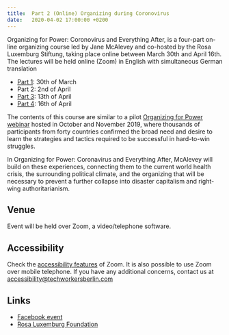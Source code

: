 ```yaml
---
title:  Part 2 (Online) Organizing during Coronovirus
date:   2020-04-02 17:00:00 +0200
---
```


Organizing for Power: Coronovirus and Everything After, is a four-part on-line organizing course led by Jane McAlevey and co-hosted by the Rosa Luxemburg Stiftung, taking place online between March 30th and April 16th. The lectures will be held online (Zoom) in English with simultaneous German translation


* [Part 1](/events/28): 30th of March
* Part 2: 2nd of April
* [Part 3](/events/30): 13th of April
* [Part 4](/events/31): 16th of April


The contents of this course are similar to a pilot [Organizing for Power webinar](/events/10) hosted in October and November 2019, where thousands of participants from forty countries confirmed the broad need and desire to learn the strategies and tactics required to be successful in hard-to-win struggles.

In Organizing for Power: Coronavirus and Everything After, McAlevey will build on these experiences, connecting them to the current world health crisis, the surrounding political climate, and the organizing that will be necessary to prevent a further collapse into disaster capitalism and right-wing authoritarianism.

## Venue

Event will be held over Zoom, a video/telephone software.

## Accessibility

Check the [accessibility features](https://zoom.us/accessibility) of Zoom. It is also possible to use Zoom over mobile telephone. If you have any additional concerns, contact us at accessibility@techworkersberlin.com

## Links

- [Facebook event](https://www.facebook.com/events/663851054390221/)
- [Rosa Luxemburg Foundation](https://www.rosalux.de/veranstaltung/es_detail/KEX1C/organizing-for-power-coronavirus-und-alles-danach?cHash=9af9d8e4c072801995e820df70eb94d9)
